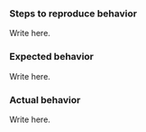 ### Steps to reproduce behavior
Write here.

### Expected behavior
Write here.

### Actual behavior
Write here.
